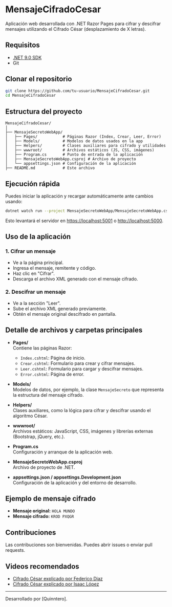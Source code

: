 # MensajeCifradoCesar

Aplicación web desarrollada con .NET Razor Pages para cifrar y descifrar mensajes utilizando el Cifrado César (desplazamiento de X letras).

## Requisitos

- [.NET 9.0 SDK](https://dotnet.microsoft.com/download/dotnet/9.0)
- Git

## Clonar el repositorio

```sh
git clone https://github.com/tu-usuario/MensajeCifradoCesar.git
cd MensajeCifradoCesar
```

## Estructura del proyecto

```
MensajeCifradoCesar/
│
├── MensajeSecretoWebApp/
│   ├── Pages/           # Páginas Razor (Index, Crear, Leer, Error)
│   ├── Models/          # Modelos de datos usados en la app
│   ├── Helpers/         # Clases auxiliares para cifrado y utilidades
│   ├── wwwroot/         # Archivos estáticos (JS, CSS, imágenes)
│   ├── Program.cs       # Punto de entrada de la aplicación
│   ├── MensajeSecretoWebApp.csproj # Archivo de proyecto
│   └── appsettings.json # Configuración de la aplicación
├── README.md            # Este archivo
```

## Ejecución rápida

Puedes iniciar la aplicación y recargar automáticamente ante cambios usando:

```sh
dotnet watch run --project MensajeSecretoWebApp/MensajeSecretoWebApp.csproj
```

Esto levantará el servidor en [https://localhost:5001](https://localhost:5001) o [http://localhost:5000](http://localhost:5000).

## Uso de la aplicación

### 1. Cifrar un mensaje

- Ve a la página principal.
- Ingresa el mensaje, remitente y código.
- Haz clic en "Cifrar".
- Descarga el archivo XML generado con el mensaje cifrado.

### 2. Descifrar un mensaje

- Ve a la sección "Leer".
- Sube el archivo XML generado previamente.
- Obtén el mensaje original descifrado en pantalla.

## Detalle de archivos y carpetas principales

- **Pages/**  
  Contiene las páginas Razor:
  - `Index.cshtml`: Página de inicio.
  - `Crear.cshtml`: Formulario para crear y cifrar mensajes.
  - `Leer.cshtml`: Formulario para cargar y descifrar mensajes.
  - `Error.cshtml`: Página de error.

- **Models/**  
  Modelos de datos, por ejemplo, la clase `MensajeSecreto` que representa la estructura del mensaje cifrado.

- **Helpers/**  
  Clases auxiliares, como la lógica para cifrar y descifrar usando el algoritmo César.

- **wwwroot/**  
  Archivos estáticos: JavaScript, CSS, imágenes y librerías externas (Bootstrap, jQuery, etc.).

- **Program.cs**  
  Configuración y arranque de la aplicación web.

- **MensajeSecretoWebApp.csproj**  
  Archivo de proyecto de .NET.

- **appsettings.json / appsettings.Development.json**  
  Configuración de la aplicación y del entorno de desarrollo.

## Ejemplo de mensaje cifrado

- **Mensaje original:** `HOLA MUNDO`
- **Mensaje cifrado:** `KROD PXQGR`

## Contribuciones

Las contribuciones son bienvenidas. Puedes abrir issues o enviar pull requests.

## Videos recomendados

- [Cifrado César explicado por Federico Diaz](https://www.youtube.com/watch?v=DT3bsFpuikY&ab_channel=FedericoDiaz)
- [Cifrado César explicado por Isaac López](https://www.youtube.com/watch?v=o6jrfkGqMGQ&ab_channel=IsaacL%C3%B3pez)
---

Desarrollado por [Quinntero].
